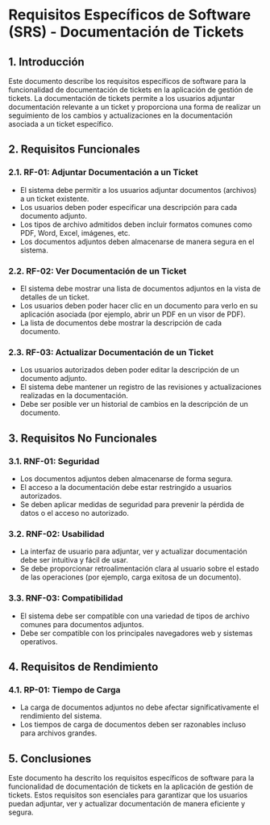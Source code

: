 # Requisitos Específicos de Software (SRS) - Documentación de Tickets

## 1. Introducción

Este documento describe los requisitos específicos de software para la funcionalidad de documentación de tickets en la aplicación de gestión de tickets. La documentación de tickets permite a los usuarios adjuntar documentación relevante a un ticket y proporciona una forma de realizar un seguimiento de los cambios y actualizaciones en la documentación asociada a un ticket específico.

## 2. Requisitos Funcionales

### 2.1. RF-01: Adjuntar Documentación a un Ticket

- El sistema debe permitir a los usuarios adjuntar documentos (archivos) a un ticket existente.
- Los usuarios deben poder especificar una descripción para cada documento adjunto.
- Los tipos de archivo admitidos deben incluir formatos comunes como PDF, Word, Excel, imágenes, etc.
- Los documentos adjuntos deben almacenarse de manera segura en el sistema.

### 2.2. RF-02: Ver Documentación de un Ticket

- El sistema debe mostrar una lista de documentos adjuntos en la vista de detalles de un ticket.
- Los usuarios deben poder hacer clic en un documento para verlo en su aplicación asociada (por ejemplo, abrir un PDF en un visor de PDF).
- La lista de documentos debe mostrar la descripción de cada documento.

### 2.3. RF-03: Actualizar Documentación de un Ticket

- Los usuarios autorizados deben poder editar la descripción de un documento adjunto.
- El sistema debe mantener un registro de las revisiones y actualizaciones realizadas en la documentación.
- Debe ser posible ver un historial de cambios en la descripción de un documento.

## 3. Requisitos No Funcionales

### 3.1. RNF-01: Seguridad

- Los documentos adjuntos deben almacenarse de forma segura.
- El acceso a la documentación debe estar restringido a usuarios autorizados.
- Se deben aplicar medidas de seguridad para prevenir la pérdida de datos o el acceso no autorizado.

### 3.2. RNF-02: Usabilidad

- La interfaz de usuario para adjuntar, ver y actualizar documentación debe ser intuitiva y fácil de usar.
- Se debe proporcionar retroalimentación clara al usuario sobre el estado de las operaciones (por ejemplo, carga exitosa de un documento).

### 3.3. RNF-03: Compatibilidad

- El sistema debe ser compatible con una variedad de tipos de archivo comunes para documentos adjuntos.
- Debe ser compatible con los principales navegadores web y sistemas operativos.

## 4. Requisitos de Rendimiento

### 4.1. RP-01: Tiempo de Carga

- La carga de documentos adjuntos no debe afectar significativamente el rendimiento del sistema.
- Los tiempos de carga de documentos deben ser razonables incluso para archivos grandes.

## 5. Conclusiones

Este documento ha descrito los requisitos específicos de software para la funcionalidad de documentación de tickets en la aplicación de gestión de tickets. Estos requisitos son esenciales para garantizar que los usuarios puedan adjuntar, ver y actualizar documentación de manera eficiente y segura.

